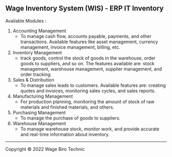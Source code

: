 Wage Inventory System (WIS) - ERP IT Inventory
-------------------------
Available Modules :
1. Accounting Management
    - To manage cash flow, accounts payable, payments, and other transactions. Available features like asset management, currency management, invoice management, billing, etc.
2. Inventory Management
    - track goods, control the stock of goods in the warehouse, order goods to suppliers, and so on. The features available are: stock management, warehouse management, supplier management, and order tracking.
3. Sales & Distribution
    - To manage sales leads to customers. Available features are: creating quotes and invoices, monitoring sales cycles, and sales reports.
4. Manufacturing Management
    - For production planning, monitoring the amount of stock of raw materials and finished materials, and others.
5. Purchasing Management
    - To manage the purchase of goods to suppliers.
6. Warehouse Management
    - To manage warehouse stock, monitor work, and provide accurate and real-time information about inventory.

-------------------------
Copyright © 2022 Wage Biro Technic
